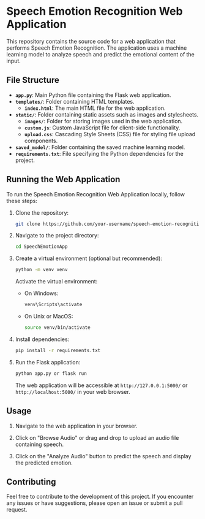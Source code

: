 # Speech Emotion Recognition Web Application

This repository contains the source code for a web application that performs Speech Emotion Recognition. The application uses a machine learning model to analyze speech and predict the emotional content of the input.

## File Structure

- **`app.py`**: Main Python file containing the Flask web application.
- **`templates/`**: Folder containing HTML templates.
  - **`index.html`**: The main HTML file for the web application.
- **`static/`**: Folder containing static assets such as images and stylesheets.
  - **`images/`**: Folder for storing images used in the web application.
  - **`custom.js`**: Custom JavaScript file for client-side functionality.
  - **`upload.css`**: Cascading Style Sheets (CSS) file for styling file upload components.
- **`saved_model/`**: Folder containing the saved machine learning model.
- **`requirements.txt`**: File specifying the Python dependencies for the project.

## Running the Web Application

To run the Speech Emotion Recognition Web Application locally, follow these steps:

1. Clone the repository:

   ```bash
   git clone https://github.com/your-username/speech-emotion-recognition-web-app.git
   ```

2. Navigate to the project directory:

   ```bash
   cd SpeechEmotionApp
   ```

3. Create a virtual environment (optional but recommended):

   ```bash
   python -m venv venv
   ```

   Activate the virtual environment:

   - On Windows:
     ```bash
     venv\Scripts\activate
     ```
   - On Unix or MacOS:
     ```bash
     source venv/bin/activate
     ```

4. Install dependencies:

   ```bash
   pip install -r requirements.txt
   ```

5. Run the Flask application:

   ```bash
   python app.py or flask run
   ```

   The web application will be accessible at `http://127.0.0.1:5000/` or `http://localhost:5000/` in your web browser.

## Usage

1. Navigate to the web application in your browser.

2. Click on "Browse Audio" or drag and drop to upload an audio file containing speech.

3. Click on the "Analyze Audio" button to predict the speech and display the predicted emotion.

## Contributing

Feel free to contribute to the development of this project. If you encounter any issues or have suggestions, please open an issue or submit a pull request.

